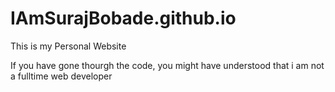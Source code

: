 # IAmSurajBobade.github.io
This is my Personal Website

If you have gone thourgh the code, you might have understood that i am not a fulltime web developer
